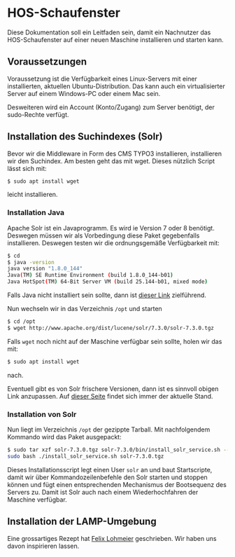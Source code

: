 # HOS-Schaufenster

Diese Dokumentation soll ein Leitfaden sein, damit ein Nachnutzer das
HOS-Schaufenster auf einer neuen Maschine installieren und starten kann.


## Voraussetzungen

Voraussetzung ist die Verfügbarkeit eines  Linux-Servers mit einer
installierten, aktuellen Ubuntu-Distribution. Das kann
auch ein virtualisierter Server auf einem Windows-PC oder einem Mac sein.

Desweiteren wird ein Account (Konto/Zugang) zum Server benötigt, der
sudo-Rechte verfügt.


## Installation des Suchindexes (Solr)

Bevor wir die Middleware in Form des CMS TYPO3 installieren, installieren
wir den Suchindex. Am besten geht das mit wget. Dieses nützlich Script lässt sich
mit:

```sh
$ sudo apt install wget
```
leicht installieren. 

### Installation Java
Apache Solr ist ein Javaprogramm. Es wird ie Version 7 oder 8 benötigt. Deswegen müssen wir als Vorbedingung diese
Paket gegebenfalls installieren. Deswegen testen wir die ordnungsgemäße
Verfügbarkeit mit:

```sh
$ cd
$ java -version
java version "1.8.0_144"
Java(TM) SE Runtime Environment (build 1.8.0_144-b01)
Java HotSpot(TM) 64-Bit Server VM (build 25.144-b01, mixed mode)
```

Falls Java nicht installiert sein sollte, dann ist [dieser Link](https://tecadmin.net/install-oracle-java-8-ubuntu-via-ppa/)
zielführend.

Nun wechseln wir in das Verzeichnis `/opt` und starten

```sh
$ cd /opt
$ wget http://www.apache.org/dist/lucene/solr/7.3.0/solr-7.3.0.tgz 
```

Falls `wget` noch nicht auf der Maschine verfügbar sein sollte, holen wir
das mit:

```sh
$ sudo apt install wget
```
nach. 

Eventuell gibt es von Solr frischere Versionen, dann ist es sinnvoll obigen
Link anzupassen. Auf [dieser Seite](http://www.apache.org/dist/lucene/solr/)
findet sich immer der aktuelle Stand. 

### Installation von Solr
Nun liegt im Verzeichnis `/opt` der gezippte Tarball. Mit nachfolgendem
Kommando wird das Paket ausgepackt:

```sh
$ sudo tar xzf solr-7.3.0.tgz solr-7.3.0/bin/install_solr_service.sh --strip-components=2
sudo bash ./install_solr_service.sh solr-7.3.0.tgz
```
Dieses Installationsscript legt einen User `solr` an und baut
Startscripte, damit wir über Kommandozeilenbefehle den Solr starten und
stoppen können und fügt einen entsprechenden Mechanismus der Bootsequenz des
Servers zu. Damit ist Solr auch nach einem Wiederhochfahren der Maschine
verfügbar. 

## Installation der LAMP-Umgebung

Eine grossartiges Rezept hat [Felix Lohmeier](https://github.com/felixlohmeier/summerschool-openrefine/blob/master/katalog-mit-typo3-find/installation-von-typo3-und-typo3-find.md)
geschrieben. Wir haben uns davon inspirieren lassen.

